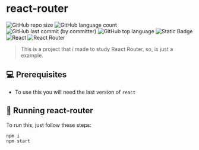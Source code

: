 # react-router

![GitHub repo size](https://img.shields.io/github/repo-size/ThomasLincoln/react-router) 
![GitHub language count](https://img.shields.io/github/languages/count/ThomasLincoln/react-router)
![GitHub last commit (by committer)](https://img.shields.io/github/last-commit/ThomasLincoln/react-router)
![GitHub top language](https://img.shields.io/github/languages/top/ThomasLincoln/react-router)
![Static Badge](https://img.shields.io/badge/for-study-brightgreen?color=purple)
![React](https://img.shields.io/badge/react-%2320232a.svg?style=for-the-badge&logo=react&logoColor=%2361DAFB)
![React Router](https://img.shields.io/badge/React_Router-CA4245?style=for-the-badge&logo=react-router&logoColor=white)


> This is a project that i made to study React Router, so, is just a example.


## 💻 Prerequisites

- To use this you will need the last version of `react`

## 🚀 Running react-router

To run this, just follow these steps:

```
npm i
npm start
```
